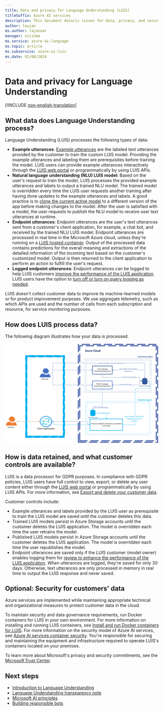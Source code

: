 ```yaml
---
title: Data and privacy for Language Understanding (LUIS)
titleSuffix: Azure AI services
description: This document details issues for data, privacy, and security for Language Understanding (LUIS).
author: laujan
ms.author: lajanuar
manager: nitinme
ms.service: azure-ai-language
ms.topic: article
ms.subservice: azure-ai-luis
ms.date: 02/08/2024
---
```

# Data and privacy for Language Understanding

[!INCLUDE [non-english-translation](../includes/non-english-translation.md)]

## What data does Language Understanding process?

Language Understanding (LUIS) processes the following types of data:

* **Example utterances**: [Example utterances](/azure/ai-services/luis/concepts/utterances) are the labeled text utterances provided by the customer to train the custom LUIS model. Providing the example utterances and labeling them are prerequisites before training the model. LUIS users can provide example utterances interactively through the [LUIS web portal](https://www.luis.ai) or programmatically by using LUIS APIs.
* **Natural language understanding (NLU) LUIS model**: Based on the user's request to train the model, LUIS processes the provided example utterances and labels to output a trained NLU model. The trained model is overridden every time the LUIS user requests another training after having done updates to the example utterances and labels. A good practice is to [clone the current active model](/azure/ai-services/luis/luis-how-to-manage-versions) to a different version of the app before making changes to the model. After the user is satisfied with a model, the user requests to publish the NLU model to receive user text utterances at runtime.
* **Endpoint utterances**: Endpoint utterances are the user's text utterances sent from a customer's client application, for example, a chat bot, and received by the trained NLU LUIS model. Endpoint utterances are processed in real time in the Microsoft Azure cloud, unless they're running on a [LUIS hosted container](/azure/ai-services/luis/luis-container-howto?tabs=v3). Output of the processed data contains predictions for the overall meaning and extractions of the detailed information of the incoming text based on the customer's customized model. Output is then returned to the client application to perform an action to fulfill the user's request.
* **Logged endpoint utterances**: Endpoint utterances can be logged to help LUIS customers [improve the performance of the LUIS application](/azure/ai-services/luis/how-to/improve-application). LUIS users have the option to [turn off or turn on query logging as needed](/azure/ai-services/luis/faq#how-can-i-disable-the-logging-of-utterances).

LUIS doesn't collect customer data to improve its machine-learned models or for product improvement purposes. We use aggregate telemetry, such as which APIs are used and the number of calls from each subscription and resource, for service monitoring purposes.

## How does LUIS process data?

The following diagram illustrates how your data is processed.

![Diagram that shows how data is processed.](luis-responsible-ai-privacy-chart.png)

## How is data retained, and what customer controls are available?

LUIS is a data processor for GDPR purposes. In compliance with GDPR policies, LUIS users have full control to view, export, or delete any user content either through the [LUIS web portal](https://www.luis.ai) or programmatically by using LUIS APIs. For more information, see [Export and delete your customer data](/azure/ai-services/luis/luis-user-privacy).

Customer controls include:

* Example utterances and labels provided by the LUIS user as prerequisite to train the LUIS model are saved until the customer deletes this data.
* Trained LUIS models persist in Azure Storage accounts until the customer deletes the LUIS application. The model is overridden each time the user retrains the model.
* Published LUIS models persist in Azure Storage accounts until the customer deletes the LUIS application. The model is overridden each time the user republishes the model.
* Endpoint utterances are saved only if the LUIS customer (model owner) enables logging them for [review to enhance the performance of the LUIS application](/azure/ai-services/luis/how-to/improve-application). When utterances are logged, they're saved for only 30 days. Otherwise, text utterances are only processed in memory in real time to output the LUIS response and never saved.

## Optional: Security for customers' data

Azure services are implemented while maintaining appropriate technical and organizational measures to protect customer data in the cloud.

To maintain security and data governance requirements, run Docker containers for LUIS in your own environment. For more information on installing and running LUIS containers, see [Install and run Docker containers for LUIS](/azure/ai-services/luis/luis-container-howto?tabs=v3). For more information on the security model of Azure AI services, see [Azure AI services container security](/azure/ai-services/cognitive-services-container-support?tabs=luis#azure-cognitive-services-container-security). You're responsible for securing and maintaining the equipment and infrastructure required to operate LUIS's containers located on your premises.

To learn more about Microsoft's privacy and security commitments, see the [Microsoft Trust Center](https://www.microsoft.com/trust-center).

## Next steps

* [Introduction to Language Understanding](/azure/ai-services/luis/what-is-luis)
* [Language Understanding transparency note](luis-transparency-note.md)
* [Microsoft AI principles](https://www.microsoft.com/ai/responsible-ai?rtc=1&activetab=pivot1%3aprimaryr6)
* [Building responsible bots](https://www.microsoft.com/research/uploads/prod/2018/11/Bot_Guidelines_Nov_2018.pdf)
